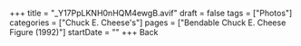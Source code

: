 +++
title = "_Y17PpLKNH0nHQM4ewgB.avif"
draft = false
tags = ["Photos"]
categories = ["Chuck E. Cheese's"]
pages = ["Bendable Chuck E. Cheese Figure (1992)"]
startDate = ""
+++
Back
